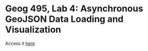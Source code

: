 # Geog 495, Lab 4: Asynchronous GeoJSON Data Loading and Visualization


Access it [here](https://tj717.github.io//)